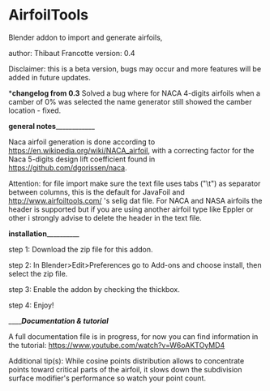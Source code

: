 # AirfoilTools
Blender addon to import and generate airfoils,

author: Thibaut Francotte
version: 0.4

Disclaimer: this is a beta version, bugs may occur and more features will be added in future updates.

*******changelog from 0.3******
Solved a bug where for NACA 4-digits airfoils when a camber of 0% was selected the name generator still showed
the camber location - fixed. 

______________________general notes__________________________________

Naca airfoil generation is done according to https://en.wikipedia.org/wiki/NACA_airfoil,
with a correcting factor for the Naca 5-digits design lift coefficient found in https://github.com/dgorissen/naca.

Attention: for file import make sure the text file uses tabs ("\t") as separator between columns, this is the default for 
JavaFoil and http://www.airfoiltools.com/ 's selig dat file. For NACA and NASA airfoils the header is supported but
if you are using another airfoil type like Eppler or other i strongly advise to delete the header in the text file. 


________________________installation__________________________________

step 1: Download the zip file for this addon.

step 2: In Blender>Edit>Preferences go to Add-ons and choose install, then select the zip file.

step 3: Enable the addon by checking the thickbox.

step 4: Enjoy!

_________________________Documentation & tutorial_____________________

A full documentation file is in progress, for now you can find information in the tutorial:
https://www.youtube.com/watch?v=W6oAKTOyMD4


Additional tip(s): 
While cosine points distribution allows to concentrate points toward critical parts of the airfoil,
it slows down the subdivision surface modifier's performance so watch your point count.
